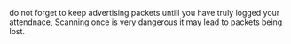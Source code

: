 do not forget to keep advertising packets untill you have truly logged your attendnace, Scanning once is very dangerous it may lead to packets being lost.
